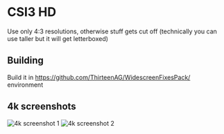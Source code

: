 # CSI3 HD

Use only 4:3 resolutions, otherwise stuff gets cut off (technically you can use taller but it will get letterboxed)

## Building
Build it in https://github.com/ThirteenAG/WidescreenFixesPack/ environment

## 4k screenshots
![4k screenshot 1](screenshots/4k_1.png)
![4k screenshot 2](screenshots/4k_2.png)
